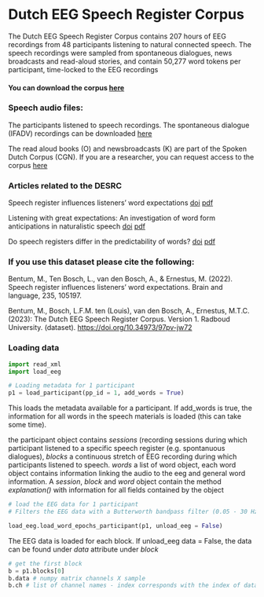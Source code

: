 # Dutch EEG Speech Register Corpus

The Dutch EEG Speech Register Corpus contains 207 hours of EEG recordings from 48 participants listening to 
natural connected speech. The speech recordings were sampled from spontaneous dialogues, news broadcasts 
and read-aloud stories, and contain 50,277 word tokens per participant, time-locked to the EEG recordings

#### You can download the corpus [here](https://data.ru.nl/collections/ru/cls/dutch_eeg_speech_register_corpus_dsc_807)


### Speech audio files:
The participants listened to speech recordings. 
The spontaneous dialogue (IFADV) recordings can be downloaded [here](https://www.fon.hum.uva.nl/IFA-SpokenLanguageCorpora/IFADVcorpus/Speech/)

The read aloud books (O) and newsbroadcasts (K) are part of the Spoken Dutch Corpus (CGN). 
If you are a researcher, you can request access to the corpus [here](https://taalmaterialen.ivdnt.org/download/tstc-corpus-gesproken-nederlands/)


### Articles related to the DESRC

Speech register influences listeners’ word expectations [doi](https://doi.org/10.1016/j.bandl.2022.105197) [pdf](https://pdf.sciencedirectassets.com/272554/1-s2.0-S0093934X22X00114/1-s2.0-S0093934X22001274/main.pdf?X-Amz-Security-Token=IQoJb3JpZ2luX2VjEKj%2F%2F%2F%2F%2F%2F%2F%2F%2F%2FwEaCXVzLWVhc3QtMSJIMEYCIQDm%2BwZna9J4CRaCQrnd2CXVpneVV8nru8LqLfwSQtb1xwIhAPNt2nliCoxtetq2DR%2FagOxHb2tq4%2FHH1n3ri%2BcGP2OSKrwFCMH%2F%2F%2F%2F%2F%2F%2F%2F%2F%2FwEQBRoMMDU5MDAzNTQ2ODY1IgyL2u0wekqzFq%2BbovAqkAUIZdgAQ8KRyaMHf262uVKQQ8XfLpzm52OtaWXZLCjGQl23Gj1%2FdUsNyMUjgsi%2Bzs7wnZieAT7Yy6hcxlpfRzqdH6NvBiA4%2B81VJGNOgBSGn0QlyYCTKH76Z%2BdBytEXhgDTgW23vwdFrmmpNZEKvfikzEYqCBScbwmhvJ2uKqmmL5w6%2F5Iw2IsW%2BsVVwMRzToJnq8CTuOQms%2BR0GQdTNhucsqIoY2EZV4VzThb62iEtnYTUPxP5CL%2F%2FkyzCkAtqwdInjxPRAEDetzOVdxzKJEYPd7TDjwotp4jcXmI5dyfJBU4EUoQG3fizTIWGv300cmN2Ucqq%2FipK9Q39oSo%2BAQvPSOm1P38UcNUf3%2BGE7Bf3AEAer2SInIUV9WLwOMVmKK0WDMc3mFN8PQi6leMWZXLIDXzOTgUpxYXlS3cj3NTlrXXVV%2FzDNUBpS5eipj2OT72awcuoDmjLN8UFNt%2F7MA6Qm4ja3BRVhTdrKCkV9aRnUp1ptwkiY25Zoz6tvNFx1tn%2F1Ww%2BJoMrV5AdobObDFt7bnbXIApGBHXuN%2BjouQjCGxTNdpnWZuOPdfNDvWBn2Un9pVkOYSqFFgVWxYcnzWY4qZYPgoTyp6rU6Zn3ScUb6e6mU%2BE%2BRIJcFSB1S80WiuQ8avdcxHp6g2JYRErXfSDLCZRwq6X9IkuHS66hbuw%2Bk89w8zrnmVKuHJMoTVOQVuEqrJBrxWivKcnyYzQWVxrxmkWS2TwQin9B7pQ0cIXGw3CDMjjy3JcXZYP4b6mjbufTYM2WBRkB7f0QzZ5qeBvrOESVhTilyHoUVgN6aIgt9%2BeUZG3JREOzRF9ru5TAG0QixHjR1B%2Fzz3M9HZoBRrvAgT32yFtplERcXnncSx3HmzCT95CwBjqwAclYFbqq4EjzQb7BIuNSPLi%2B0cHDIGLx8%2FH%2BEFJh2QnY9lylbuGWyrfNDz0kKWqqGWeuJYw7evbeyZ0HXheoDJNDrDbo9%2BrtgkEKbyKov5W7ngMipNcki4beV3hi6JdsiROaauY75orVkzd8I%2BE%2FkMffbbuPsl2kkT48lNkKbsNj8ff1nl%2FGpUr%2FsvahUBBpkg8HhiIWaTL841uaXdnggi8HC4tZG%2F%2BQ1OeZ2Zkn9pXL&X-Amz-Algorithm=AWS4-HMAC-SHA256&X-Amz-Date=20240327T164813Z&X-Amz-SignedHeaders=host&X-Amz-Expires=300&X-Amz-Credential=ASIAQ3PHCVTY4KQJI2PD%2F20240327%2Fus-east-1%2Fs3%2Faws4_request&X-Amz-Signature=05b27e73c7d0d14c4fccc2d8d73115fc19c75de211c120b3f2367039bbdb2b65&hash=023cf395339cad1097da4a431fe83297e017dba685a75b7fe0c09807ee381d9a&host=68042c943591013ac2b2430a89b270f6af2c76d8dfd086a07176afe7c76c2c61&pii=S0093934X22001274&tid=spdf-c90448da-ed6e-44f1-9cc5-3d362a72cbd4&sid=d9322c063b006943f39ad9f1d6013e1d173cgxrqb&type=client&tsoh=d3d3LnNjaWVuY2VkaXJlY3QuY29t&ua=080a585703510b0a0157&rr=86b0dde35a5e35f4&cc=nl)

Listening with great expectations: An investigation of word form anticipations in naturalistic speech [doi](https://doi.org/10.21437/Interspeech.2019-2741) [pdf](https://www.isca-archive.org/interspeech_2019/bentum19_interspeech.pdf)

Do speech registers differ in the predictability of words? [doi](https://doi.org/10.1075/ijcl.17062.ben) [pdf](https://repository.ubn.ru.nl/bitstream/handle/2066/205999/205999.pdf?sequence=1)

### If you use this dataset please cite the following:
Bentum, M., Ten Bosch, L., van den Bosch, A., & Ernestus, M. (2022). Speech register influences listeners’ word expectations. Brain and language, 235, 105197. 

Bentum, M., Bosch, L.F.M. ten (Louis), van den Bosch, A., Ernestus, M.T.C. (2023): The Dutch EEG Speech Register Corpus. Version 1. Radboud University. (dataset).
https://doi.org/10.34973/97pv-jw72


### Loading data

```python
import read_xml
import load_eeg

# Loading metadata for 1 participant
p1 = load_participant(pp_id = 1, add_words = True)
```

This loads the metadata available for a participant. If add_words is true, the information for all words in the speech materials is loaded (this can take some time).

the participant object contains _sessions_ (recording sessions during which participant listened to a specific speech register (e.g. spontanuous dialogues), _blocks_ a continuous stretch of EEG recording during which participants listened to speech. _words_ a list of word object, each word object contains information linking the audio to the eeg and general word information. A _session_, _block_ and _word_ object contain the method _explanation()_ with information for all fields contained by the object

```python
# load the EEG data for 1 participant
# Filters the EEG data with a Butterworth bandpass filter (0.05 - 30 Hz) and applies ICA decomposition to remove eye blinks

load_eeg.load_word_epochs_participant(p1, unload_eeg = False)

```

The EEG data is loaded for each block. If unload_eeg data = False, the data can be found under _data_ attribute under _block_

```python
# get the first block
b = p1.blocks[0]
b.data # numpy matrix channels X sample
b.ch # list of channel names - index corresponds with the index of data
```
